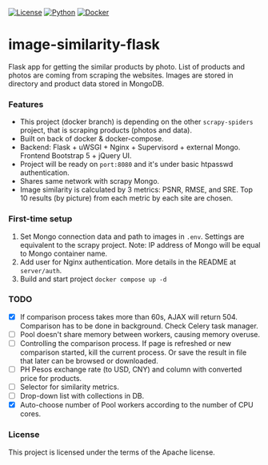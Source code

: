 [![License](https://img.shields.io/badge/license-MIT-blue.svg)]()
[![Python](https://img.shields.io/badge/python->=3.8-blue.svg)](https://www.python.org/downloads/)
[![Docker](https://img.shields.io/badge/docker-greeb.svg)](https://docs.docker.com/)
# image-similarity-flask
Flask app for getting the similar products by photo. List of products and photos are coming from scraping the websites. 
Images are stored in directory and product data stored in MongoDB.
### Features
* This project (docker branch) is depending on the other `scrapy-spiders` project, that is scraping products (photos and data).
* Built on back of docker & docker-compose.
* Backend: Flask + uWSGI + Nginx + Supervisord + external Mongo. Frontend Bootstrap 5 + jQuery UI.
* Project will be ready on `port:8080` and it's under basic htpasswd authentication.
* Shares same network with scrapy Mongo.
* Image similarity is calculated by 3 metrics: PSNR, RMSE, and SRE. 
Top 10 results (by picture) from each metric by each site are chosen.
### First-time setup
1. Set Mongo connection data and path to images in `.env`. Settings are equivalent to the scrapy project. 
Note: IP address of Mongo will be equal to Mongo container name.
2. Add user for Nginx authentication. More details in the README at `server/auth`.
3. Build and start project `docker compose up -d`
### TODO
- [x] If comparison process takes more than 60s, AJAX will return 504.
Comparison has to be done in background. Check Celery task manager.
- [ ] Pool doesn't share memory between workers, causing memory overuse.
- [ ] Controlling the comparison process. If page is refreshed or new comparison started, kill the current process. 
Or save the result in file that later can be browsed or downloaded.
- [ ] PH Pesos exchange rate (to USD, CNY) and column with converted price for products.
- [ ] Selector for similarity metrics.
- [ ] Drop-down list with collections in DB.
- [x] Auto-choose number of Pool workers according to the number of CPU cores.
### License
This project is licensed under the terms of the Apache license.
